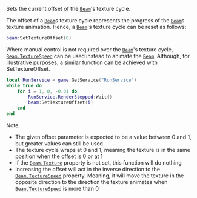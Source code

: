 Sets the current offset of the [`Beam`](https://create.roblox.com/docs/reference/engine/classes/Beam)'s texture cycle.

The offset of a [`Beam`](https://create.roblox.com/docs/reference/engine/classes/Beam)s texture cycle represents the progress of the
[`Beam`](https://create.roblox.com/docs/reference/engine/classes/Beam)s texture animation. Hence, a [`Beam`](https://create.roblox.com/docs/reference/engine/classes/Beam)'s texture cycle can
be reset as follows:
```lua
beam:SetTextureOffset(0)
```

Where manual control is not required over the [`Beam`](https://create.roblox.com/docs/reference/engine/classes/Beam)'s texture
cycle, [`Beam.TextureSpeed`](https://create.roblox.com/docs/reference/engine/classes/Beam#TextureSpeed) can be used instead to animate the
[`Beam`](https://create.roblox.com/docs/reference/engine/classes/Beam). Although, for illustrative purposes, a similar function can
be achieved with SetTextureOffset.
```lua
local RunService = game:GetService("RunService")
while true do
	for i = 1, 0, -0.01 do
		RunService.RenderStepped:Wait()
		beam:SetTextureOffset(i)
	end
end
```

Note:

- The given offset parameter is expected to be a value between 0 and 1,
but greater values can still be used
- The texture cycle wraps at 0 and 1, meaning the texture is in the same
position when the offset is 0 or at 1
- If the [`Beam.Texture`](https://create.roblox.com/docs/reference/engine/classes/Beam#Texture) property is not set, this function will do
nothing
- Increasing the offset will act in the inverse direction to the
[`Beam.TextureSpeed`](https://create.roblox.com/docs/reference/engine/classes/Beam#TextureSpeed) property. Meaning, it will move the texture in
the opposite direction to the direction the texture animates when
[`Beam.TextureSpeed`](https://create.roblox.com/docs/reference/engine/classes/Beam#TextureSpeed) is more than 0